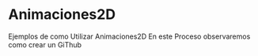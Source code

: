 # Animaciones2D
Ejemplos de como Utilizar Animaciones2D
En este Proceso observaremos como crear un GiThub

